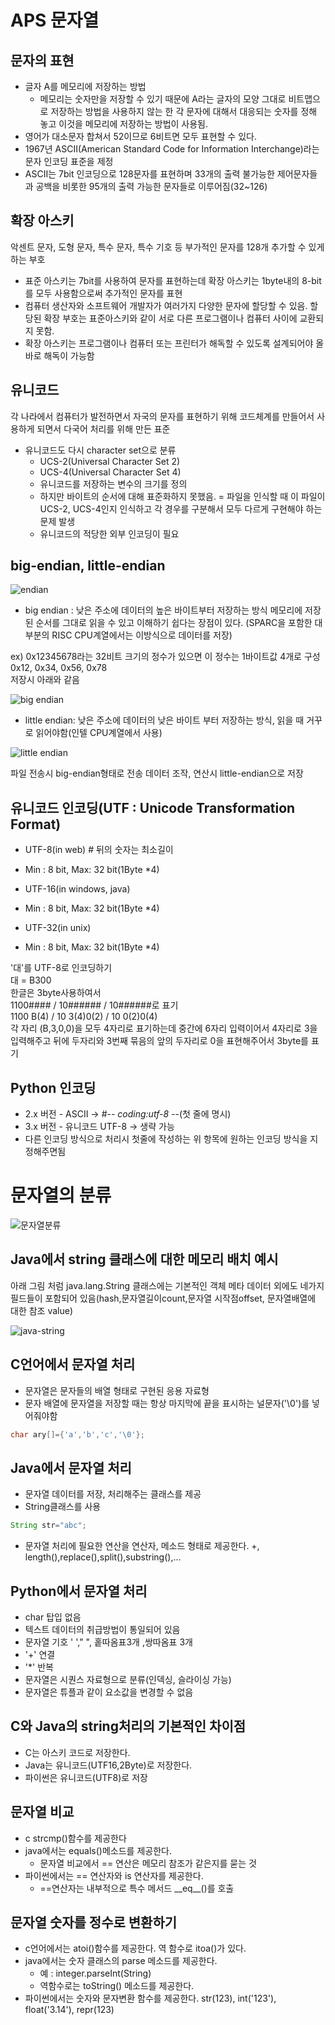 # APS 문자열
## 문자의 표현
* 글자 A를 메모리에 저장하는 방법
    * 메모리는 숫자만을 저장할 수 있기 때문에 A라는 글자의 모양 그대로 비트맵으로 저장하는 방법을 사용하지 않는 한 각 문자에 대해서 대응되는 숫자를 정해 놓고 이것을 메모리에 저장하는 방법이 사용됨.
* 영어가 대소문자 합쳐서 52이므로 6비트면 모두 표현할 수 있다.
* 1967년 ASCII(American Standard Code for Information Interchange)라는 문자 인코딩 표준을 제정
* ASCII는 7bit 인코딩으로 128문자를 표현하며 33개의 출력 불가능한 제어문자들과 공백을 비롯한 95개의 출력 가능한 문자들로 이루어짐(32~126)
## 확장 아스키
악센트 문자, 도형 문자, 특수 문자, 특수 기호 등 부가적인 문자를 128개 추가할 수 있게 하는 부호
* 표준 아스키는 7bit를 사용하여 문자를 표현하는데 확장 아스키는 1byte내의 8-bit를 모두 사용함으로써 추가적인 문자를 표현
* 컴퓨터 생산자와 소프트웨어 개발자가 여러가지 다양한 문자에 할당할 수 있음. 할당된 확장 부호는 표준아스키와 같이 서로 다른 프로그램이나 컴퓨터 사이에 교환되지 못함.
* 확장 아스키는 프로그램이나 컴퓨터 또는 프린터가 해독할 수 있도록 설계되어야 올바로 해독이 가능함

## 유니코드
각 나라에서 컴퓨터가 발전하면서 자국의 문자를 표현하기 위해 코드체계를 만들어서 사용하게 되면서 다국어 처리를 위해 만든 표준
* 유니코드도 다시 character set으로 분류
    * UCS-2(Universal Character Set 2)
    * UCS-4(Universal Character Set 4)
    * 유니코드를 저장하는 변수의 크기를 정의
    * 하지만 바이트의 순서에 대해 표준화하지 못했음.
     = 파일을 인식할 때 이 파일이 UCS-2, UCS-4인지 인식하고 각 경우를 구분해서 모두 다르게 구현해야 하는 문제 발생
    * 유니코드의 적당한 외부 인코딩이 필요

## big-endian, little-endian
![endian](../이미지/240205/endian.PNG)
- big endian : 낮은 주소에 데이터의 높은 바이트부터 저장하는 방식
메모리에 저장된 순서를 그대로 읽을 수 있고 이해하기 쉽다는 장점이 있다. (SPARC을 포함한 대부분의 RISC CPU계열에서는 이방식으로 데이터를 저장)

ex) 0x12345678라는 32비트 크기의 정수가 있으면 이 정수는 1바이트값 4개로 구성<br>
0x12, 0x34, 0x56, 0x78<br>
저장시 아래와 같음<br>

![big endian](../이미지/240205/img_c_byteorder_big_endian.png)
- little endian: 낮은 주소에 데이터의 낮은 바이트 부터 저장하는 방식, 읽을 때 거꾸로 읽어야함(인텔 CPU계열에서 사용)

![little endian](../이미지/240205/img_c_byteorder_little_endian.png)

파일 전송시 big-endian형태로 전송
데이터 조작, 연산시 little-endian으로 저장

## 유니코드 인코딩(UTF : Unicode Transformation Format)
* UTF-8(in web) # 뒤의 숫자는 최소길이
- Min : 8 bit, Max: 32 bit(1Byte *4)
* UTF-16(in windows, java)
- Min : 8 bit, Max: 32 bit(1Byte *4)
* UTF-32(in unix)
- Min : 8 bit, Max: 32 bit(1Byte *4)

'대'를 UTF-8로 인코딩하기<br>
대 = B300<br>
한글은 3byte사용하여서<br>
1100#### / 10###### / 10######로 표기<br>
1100 B(4) / 10 3(4)0(2) / 10 0(2)0(4)<br>
각 자리 (B,3,0,0)을 모두 4자리로 표기하는데 중간에 6자리 입력이어서 4자리로 3을 입력해주고 뒤에 두자리와 3번째 묶음의 앞의 두자리로 0을 표현해주어서 3byte를 표기<br>

## Python 인코딩
* 2.x 버전 - ASCII -> #-*- coding:utf-8 -*-(첫 줄에 명시)
* 3.x 버전 - 유니코드 UTF-8 -> 생략 가능
* 다른 인코딩 방식으로 처리시 첫줄에 작성하는 위 항목에 원하는 인코딩 방식을 지정해주면됨

# 문자열의 분류
![문자열분류](<../이미지/240205/문자열의 분류.PNG>)
## Java에서 string 클래스에 대한 메모리 배치 예시
아래 그림 처럼 java.lang.String 클래스에는 기본적인 객체 메타 데이터 외에도 네가지 필드들이 포함되어 있음(hash,문자열길이count,문자열 시작점offset, 문자열배열에 대한 참조 value)

![java-string](<../이미지/240205/java string배치.PNG>)

## C언어에서 문자열 처리
* 문자열은 문자들의 배열 형태로 구현된 응용 자료형
* 문자 배열에 문자열을 저장할 때는 항상 마지막에 끝을 표시하는 널문자('\0')를 넣어줘야함
```c
char ary[]={'a','b','c','\0'};
```
## Java에서 문자열 처리
* 문자열 데이터를 저장, 처리해주는 클래스를 제공
* String클래스를 사용
```java
String str="abc";
```
* 문자열 처리에 필요한 연산을 연산자, 메소드 형태로 제공한다.
+, length(),replace(),split(),substring(),...

## Python에서 문자열 처리
* char 탑입 없음
* 텍스트 데이터의 취급방법이 통일되어 있음
* 문자열 기호
' '," ", 홑따옴표3개 ,쌍따옴표 3개<br>
* '+' 연결 <br>
* '*' 반복<br>
* 문자열은 시퀀스 자료형으로 분류(인덱싱, 슬라이싱 가능)
* 문자열은 튜플과 같이 요소값을 변경할 수 없음

## C와 Java의 string처리의 기본적인 차이점
* C는 아스키 코드로 저장한다.
* Java는 유니코드(UTF16,2Byte)로 저장한다.
* 파이썬은 유니코드(UTF8)로 저장
## 문자열 비교
* c strcmp()함수를 제공한다
* java에서는 equals()메소드를 제공한다.
    * 문자열 비교에서 == 연산은 메모리 참조가 같은지를 묻는 것
* 파이썬에서는 == 연산자와 is 연산자를 제공한다.
    * ==연산자는 내부적으로 특수 메서드 \_\_eq__()를 호출

## 문자열 숫자를 정수로 변환하기
* c언어에서는 atoi()함수를 제공한다. 역 함수로 itoa()가 있다.
* java에서는 숫자 클래스의 parse 메소드를 제공한다.
    * 예 : integer.parseInt(String)
    * 역함수로는 toString() 메소드를 제공한다.
* 파이썬에서는 숫자와 문자변환 함수를 제공한다.
str(123), int('123'), float('3.14'), repr(123)

